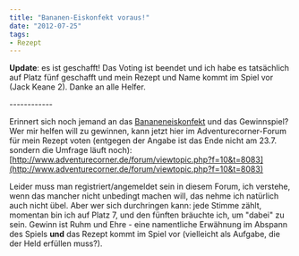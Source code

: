 ```yaml
---
title: "Bananen-Eiskonfekt voraus!"
date: "2012-07-25" 
tags:
- Rezept
---
```


**Update**: es ist geschafft! Das Voting ist beendet und ich habe es tatsächlich auf Platz fünf geschafft und mein Rezept und Name kommt im Spiel vor (Jack Keane 2). Danke an alle Helfer.

\------------

Erinnert sich noch jemand an das [Bananeneiskonfekt](http://apfeleimer.wordpress.com/2012/07/11/bananen-eiskonfekt-ohne-eis/) und das Gewinnspiel? Wer mir helfen will zu gewinnen, kann jetzt hier im Adventurecorner-Forum für mein Rezept voten (entgegen der Angabe ist das Ende nicht am 23.7. sondern die Umfrage läuft noch): [http://www.adventurecorner.de/forum/viewtopic.php?f=10&t=8083](http://www.adventurecorner.de/forum/viewtopic.php?f=10&t=8083)

Leider muss man registriert/angemeldet sein in diesem Forum, ich verstehe, wenn das mancher nicht unbedingt machen will, das nehme ich natürlich auch nicht übel. Aber wer sich durchringen kann: jede Stimme zählt, momentan bin ich auf Platz 7, und den fünften bräuchte ich, um "dabei" zu sein. Gewinn ist Ruhm und Ehre - eine namentliche Erwähnung im Abspann des Spiels **und** das Rezept kommt im Spiel vor (vielleicht als Aufgabe, die der Held erfüllen muss?).
